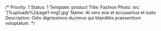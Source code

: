 /*
Priority: 1
Status: 1
Template: product
Title: Fashion
Photo:
  src: '[%uploads%]/page1-img1.jpg'
Name: At vero eos et accusamus et iusto
Description: Odio dignissimos ducimus qui blanditiis praesentium voluptatum.
*/
